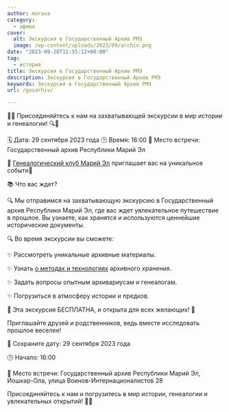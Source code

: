 ```yaml
---
author: morava
category:
  - афиша
cover:
  alt: Экскурсия в Государственный Архив РМЭ
  image: /wp-content/uploads/2023/09/archiv.png
date: "2023-09-28T11:55:12+00:00"
tag:
  - история
title: Экскурсия в Государственный Архив РМЭ
description: Экскурсия в Государственный Архив РМЭ
keywords: Экскурсия в Государственный Архив РМЭ
url: /gosarhiv/

---
```

📜🔎 Присоединяйтесь к нам на захватывающей экскурсии в мир истории и генеалогии! 🔍📜

🗓 Дата: 29 сентября 2023 года 🕒 Время: 16:00 📍 Место встречи: Государственный архив Республики Марий Эл

🌟 [Генеалогический клуб Марий Эл](/archiv_mariel/) приглашает вас на уникальное событи🌟

📚 Что вас ждет?

🔍 Мы отправимся на захватывающую экскурсию в Государственный архив Республики Марий Эл, где вас ждет увлекательное путешествие в прошлое. Вы узнаете, как хранятся и используются ценнейшие исторические документы.

🔍 Во время экскурсии вы сможете:

✨ Рассмотреть уникальные архивные материалы.

✨ Узнать [о методах и технологиях](/rootstech-2024/) архивного хранения.

✨ Задать вопросы опытным архивариусам и генеалогам.

✨ Погрузиться в атмосферу истории и предков.

🎉 Эта экскурсия БЕСПЛАТНА, и открыта для всех желающих! 🎉

Приглашайте друзей и родственников, ведь вместе исследовать прошлое веселее!

📆 Сохраните дату: 29 сентября 2023 года

🕒 Начало: 16:00

📍 Место встречи: Государственный архив Республики Марий Эл, Йошкар-Ола, улица Воинов-Интернационалистов 28

Присоединяйтесь к нам и погрузитесь в мир истории, генеалогии и увлекательных открытий! 📜🔎
